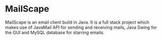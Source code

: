 # MailScape
MailScape is an email client build in Java. It is a full stack project which makes use of  JavaMail API for sending and receiving mails, Java Swing for the GUI and MySQL database  for starring emails. 
